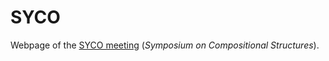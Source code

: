 SYCO
====

Webpage of the [SYCO meeting](https://www.cl.cam.ac.uk/events/syco/) (_Symposium
on Compositional Structures_).
